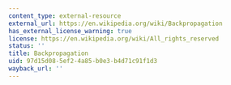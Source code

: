 ```yaml
---
content_type: external-resource
external_url: https://en.wikipedia.org/wiki/Backpropagation
has_external_license_warning: true
license: https://en.wikipedia.org/wiki/All_rights_reserved
status: ''
title: Backpropagation
uid: 97d15d08-5ef2-4a85-b0e3-b4d71c91f1d3
wayback_url: ''
---
```

